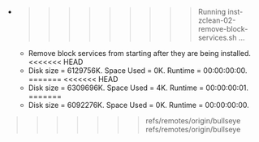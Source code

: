 * >>>>>>>>> Running inst-zclean-02-remove-block-services.sh ...
  * Remove block services from starting after they are being installed.
<<<<<<< HEAD
  * Disk size = 6129756K. Space Used = 0K. Runtime = 00:00:00:00.
=======
<<<<<<< HEAD
  * Disk size = 6309696K. Space Used = 4K. Runtime = 00:00:00:01.
=======
  * Disk size = 6092276K. Space Used = 0K. Runtime = 00:00:00:00.
>>>>>>> refs/remotes/origin/bullseye
>>>>>>> refs/remotes/origin/bullseye
